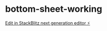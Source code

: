 # bottom-sheet-working

[Edit in StackBlitz next generation editor ⚡️](https://stackblitz.com/~/github.com/roy-shivam164/bottom-sheet-working)